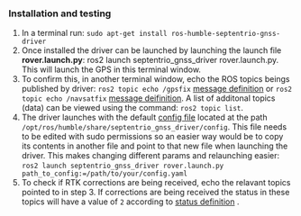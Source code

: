### Installation and testing

1. In a terminal run: `sudo apt-get install ros-humble-septentrio-gnss-driver`
2. Once installed the driver can be launched by launching the launch file **rover.launch.py**: ros2 launch septentrio_gnss_driver rover.launch.py. This will launch the GPS in this terminal window.
3. To confirm this, in another terminal window, echo the ROS topics beings published by driver: `ros2 topic echo /gpsfix` [message definition](https://docs.ros.org/en/noetic/api/gps_common/html/msg/GPSFix.html) or `ros2 topic echo /navsatfix` [message deifinition](https://docs.ros.org/en/noetic/api/sensor_msgs/html/msg/NavSatFix.html). A list of additonal topics (data) can be viewed using the command: `ros2 topic list`.
4. The driver launches with the default [config file](https://github.com/PADIH-EUDALD-MASSANA/septentrio_gnss_driver/blob/master/config/rover.yaml) located at the path `/opt/ros/humble/share/septentrio_gnss_driver/config`. This file needs to be edited with sudo permissions so an easier way would be to copy its contents in another file and point to that new file when launching the driver. This makes changing different params and relaunching easier:
  `ros2 launch septentrio_gnss_driver rover.launch.py path_to_config:=/path/to/your/config.yaml`
5. To check if RTK corrections are being received, echo the relavant topics pointed to in step 3. If corrections are being received the status in these topics will have a value of `2` according to [status definition](https://docs.ros.org/en/noetic/api/sensor_msgs/html/msg/NavSatStatus.html) .
